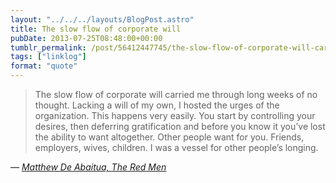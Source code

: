 ```yaml
---
layout: "../../../layouts/BlogPost.astro"
title: The slow flow of corporate will
pubDate: 2013-07-25T08:48:00+00:00
tumblr_permalink: /post/56412447745/the-slow-flow-of-corporate-will-carried-me-through
tags: ["linklog"]
format: "quote"
---
```


> The slow flow of corporate will carried me through long weeks of no thought. Lacking a will of my own, I hosted the urges of the organization. This happens very easily. You start by controlling your desires, then deferring gratification and before you know it you&rsquo;ve lost the ability to want altogether. Other people want for you. Friends, employers, wives, children. I was a vessel for other people&rsquo;s longing.

— <cite>[Matthew De Abaitua, _The Red Men_](https://www.goodreads.com/book/show/2263657.The_Red_Men)</cite>
